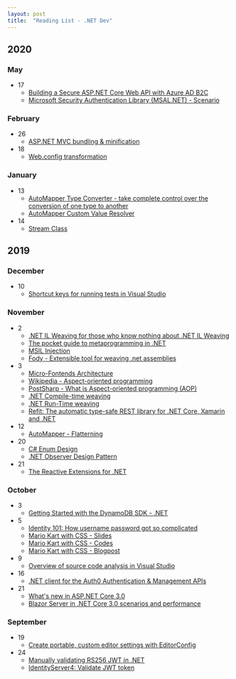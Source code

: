```yaml
---
layout: post
title:  "Reading List - .NET Dev"
---
```


## 2020

### May
- 17
  - [Building a Secure ASP.NET Core Web API with Azure AD B2C](http://www.techbubbles.com/aspnet/building-a-secure-asp-net-core-web-api/)
  - [Microsoft Security Authentication Library (MSAL.NET) - Scenario](https://github.com/AzureAD/microsoft-authentication-library-for-dotnet/wiki/scenarios)

### February
- 26
  - [ASP.NET MVC bundling & minification](https://docs.microsoft.com/en-us/aspnet/mvc/overview/performance/bundling-and-minification)
- 18
  - [Web.config transformation](https://blog.elmah.io/web-config-transformations-the-definitive-syntax-guide/)

### January
- 13
  - [AutoMapper Type Converter - take complete control over the conversion of one type to another](http://docs.automapper.org/en/stable/Custom-type-converters.html)
  - [AutoMapper Custom Value Resolver](https://docs.automapper.org/en/stable/Custom-value-resolvers.html)
- 14
  - [Stream Class](https://docs.microsoft.com/en-us/dotnet/api/system.io.stream?view=netframework-4.8)
  
## 2019

### December
- 10
  - [Shortcut keys for running tests in Visual Studio](http://blog.wibeck.org/2014/02/shortcut-keys-for-running-tests-in-visual-studio/)
  
### November
- 2
  - [.NET IL Weaving for those who know nothing about .NET IL Weaving](https://medium.com/@heytherewill/net-il-weaving-for-those-who-know-nothing-about-net-il-weaving-c0f7e461ef47)
  - [The pocket guide to metaprogramming in .NET](https://medium.com/@heytherewill/the-pocket-guide-to-metaprogramming-in-net-31aaee5b3855)
  - [MSIL Injection](https://www.postsharp.net/aop.net/msil-injection)
  - [Fody - Extensible tool for weaving .net assemblies](https://github.com/Fody/Home)
- 3
  - [Micro-Fontends Architecture](https://martinfowler.com/articles/micro-frontends.html)
  - [Wikipedia - Aspect-oriented programming](https://en.wikipedia.org/wiki/Aspect-oriented_programming)
  - [PostSharp - What is Aspect-oriented programming (AOP)](https://www.postsharp.net/aop.net)
  - [.NET Compile-time weaving](https://www.postsharp.net/aop.net/compiletime-weaving)
  - [.NET Run-Time weaving](https://www.postsharp.net/aop.net/runtime-weaving)
  - [Refit: The automatic type-safe REST library for .NET Core, Xamarin and .NET](https://github.com/reactiveui/refit)
- 12
  - [AutoMapper - Flatterning](https://automapper.readthedocs.io/en/latest/Flattening.html)
- 20
  - [C# Enum Design](https://docs.microsoft.com/en-us/dotnet/standard/design-guidelines/enum)
  - [.NET Observer Design Pattern](https://docs.microsoft.com/en-us/dotnet/standard/events/observer-design-pattern)
- 21
  - [The Reactive Extensions for .NET](https://github.com/dotnet/reactive)

### October
- 3
  - [Getting Started with the DynamoDB SDK - .NET](https://docs.aws.amazon.com/amazondynamodb/latest/developerguide/GettingStarted.NET.html)
- 5
  - [Identity 101: How username password got so complicated](https://www.youtube.com/watch?v=ga3u_4B7_Bw)
  - [Mario Kart with CSS - Slides](https://stephencook.dev/slides/mario-kart-css-talk/#/0/0)
  - [Mario Kart with CSS - Codes](https://codesandbox.io/s/zk15o120xl)
  - [Mario Kart with CSS - Blogpost](https://codeburst.io/mario-kart-css-7572bd2ce608)
- 9
  - [Overview of source code analysis in Visual Studio](https://docs.microsoft.com/en-gb/visualstudio/code-quality/roslyn-analyzers-overview)
- 16
  - [.NET client for the Auth0 Authentication & Management APIs](https://github.com/auth0/auth0.net)
- 21
  - [What's new in ASP.NET Core 3.0](https://docs.microsoft.com/en-gb/aspnet/core/release-notes/aspnetcore-3.0?view=aspnetcore-3.0)
  - [Blazor Server in .NET Core 3.0 scenarios and performance](https://devblogs.microsoft.com/aspnet/blazor-server-in-net-core-3-0-scenarios-and-performance/)
    
### September
- 19
  - [Create portable, custom editor settings with EditorConfig](https://docs.microsoft.com/en-us/visualstudio/ide/create-portable-custom-editor-options)
- 24
  - [Manually validating RS256 JWT in .NET](https://www.jerriepelser.com/blog/manually-validating-rs256-jwt-dotnet/)
  - [IdentityServer4: Validate JWT token](https://github.com/IdentityServer/IdentityServer4/blob/master/samples/Clients/src/MvcManual/Controllers/HomeController.cs#L148)


